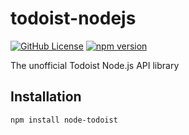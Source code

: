 # todoist-nodejs

[![GitHub License](https://img.shields.io/badge/license-MIT-blue.svg)](https://github.com/mtalstykh/todoist-nodejs/blob/master/LICENSE)
[![npm version](https://badge.fury.io/js/todoist-nodejs.svg)](https://badge.fury.io/js/todoist-nodejs)

The unofficial Todoist Node.js API library

## Installation
`npm install node-todoist`
